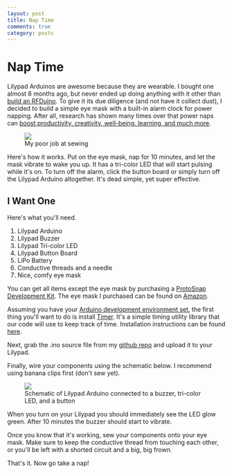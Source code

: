 ```yaml
---
layout: post
title: Nap Time
comments: true
category: posts
---
```


# Nap Time

Lilypad Arduinos are awesome because they are wearable.  I bought one almost 8 months ago, but never ended up doing anything with it other than [build an RFDuino](http://kenhirakawa.com/one-way-rf-communication-with-arduino-and-node/).  To give it its due diligence (and not have it collect dust), I decided to build a simple eye mask with a built-in alarm clock for power napping.  After all, research has shown many times over that power naps can [boost productivity, creativity, well-being, learning, and much more](http://io9.com/the-science-behind-power-naps-and-why-theyre-so-damne-1401366016).

<figure>
	<img src="{{ site.url }}/assets/images/nap-time-final.jpg">
	<figcaption>My poor job at sewing</figcaption>
</figure>

Here's how it works.  Put on the eye mask, nap for 10 minutes, and let the mask vibrate to wake you up.  It has a tri-color LED that will start pulsing while it's on. To turn off the alarm, click the button board or simply turn off the Lilypad Arduino altogether.  It's dead simple, yet super effective.

## I Want One

Here's what you'll need.

1. Lilypad Arduino
2. Lilypad Buzzer
3. Lilypad Tri-color LED
4. Lilypad Button Board
5. LiPo Battery
6. Conductive threads and a needle
7. Nice, comfy eye mask

You can get all items except the eye mask by purchasing a [ProtoSnap Development Kit](https://www.sparkfun.com/products/11261).  The eye mask I purchased can be found on [Amazon](http://www.amazon.com/Dream-Zone--Earth-Therapeutics-Sleep/dp/B000JE2C9Y/ref=sr_1_3?ie=UTF8&qid=1383798238&sr=8-3&keywords=eyemask).

Assuming you have your [Arduino development environment set](http://arduino.cc/en/Guide/HomePage#.UwKTLEJdUzF), the first thing you'll want to do is install [Timer](http://playground.arduino.cc/Code/Timer#Installation). It's a simple timing utility library that our code will use to keep track of time. Installation instructions can be found [here](http://playground.arduino.cc/Code/Timer#Installation).

Next, grab the .ino source file from my [github repo](https://github.com/khirakawa/power-napper/blob/master/src/nap.ino) and upload it to your Lilypad.

Finally, wire your components using the schematic below.  I recommend using banana clips first (don't sew yet).

<figure>
	<img src="{{ site.url }}/assets/images/nap-time-lilypad-schematic.png">
	<figcaption>Schematic of Lilypad Arduino connected to a buzzer, tri-color LED, and a button</figcaption>
</figure>

When you turn on your Lilypad you should immediately see the LED glow green.  After 10 minutes the buzzer should start to vibrate.

Once you know that it's working, sew your components onto your eye mask. Make sure to keep the conductive thread from touching each other, or you'll be left with a shorted circuit and a big, big frown.

That's it. Now go take a nap!
